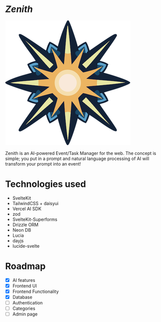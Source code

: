 # _Zenith_

![Logo](./static/favicon.png)

Zenith is an AI-powered Event/Task Manager for the web. The concept is simple; you put in a prompt and natural language processing of AI will transform your prompt into an event!

# Technologies used

- SvelteKit
- TailwindCSS + daisyui
- Vercel AI SDK
- zod
- SvelteKit-Superforms
- Drizzle ORM
- Neon DB
- Lucia
- dayjs
- lucide-svelte

# Roadmap

- [x] AI features
- [x] Frontend UI
- [x] Frontend Functionality
- [x] Database
- [ ] Authentication
- [ ] Categories
- [ ] Admin page
